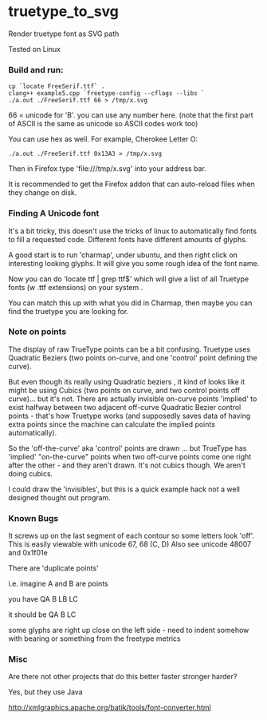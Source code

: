 truetype_to_svg
===============

Render truetype font as SVG path

Tested on Linux

### Build and run:

    cp `locate FreeSerif.ttf` .
    clang++ example5.cpp `freetype-config --cflags --libs `
    ./a.out ./FreeSerif.ttf 66 > /tmp/x.svg 

66 = unicode for 'B'. you can use any number here. 
(note that the first part of ASCII is the same as unicode so ASCII codes work too)

You can use hex as well. For example, Cherokee Letter O:

    ./a.out ./FreeSerif.ttf 0x13A3 > /tmp/x.svg

Then in Firefox type 'file:///tmp/x.svg' into your address bar. 

It is recommended to get the Firefox addon that can auto-reload files
when they change on disk. 


### Finding A Unicode font

It's a bit tricky, this doesn't use the tricks of linux to automatically 
find fonts to fill a requested code. Different fonts have different amounts
of glyphs.

A good start is to run 'charmap', under ubuntu, and then right click
on interesting looking glyphs. It will give you some rough idea of the font
name. 

Now you can do 'locate ttf | grep ttf$' which will give a list of all 
Truetype fonts (w .ttf extensions) on your system . 

You can match this up with what you did in Charmap, then maybe you can find
the truetype you are looking for. 


### Note on points

The display of raw TrueType points can be a bit confusing. Truetype uses
Quadratic Beziers (two points on-curve, and one 'control' point defining
the curve). 

But even though its really using Quadratic beziers , it kind of looks 
like it might be using Cubics (two points on curve, and two control 
points off curve)... but it's not. There are actually invisible on-curve 
points 'implied' to exist halfway between two adjacent off-curve 
Quadratic Bezier control points - that's how Truetype works (and 
supposedly saves data of having extra points since the machine can 
calculate the implied points automatically).

So the 'off-the-curve' aka 'control' points are drawn ... but TrueType 
has 'implied' "on-the-curve" points when two off-curve points come one 
right after the other - and they aren't drawn. It's not cubics though. We
aren't doing cubics. 

I could draw the 'invisibles', but this is a quick example hack not a 
well designed thought out program.


### Known Bugs


It screws up on the last segment of each contour so some letters look 'off'. 
This is easily viewable with unicode 67, 68 (C, D)
Also see unicode 48007 and 0x1f01e

There are 'duplicate points'

i.e.
imagine A and B are points

you have QA B LB LC

it should be QA B LC


some glyphs are right up close on the left side - need to indent somehow
with bearing or something from the freetype metrics

### Misc

Are there not other projects that do this better faster stronger harder?

Yes, but they use Java

http://xmlgraphics.apache.org/batik/tools/font-converter.html


